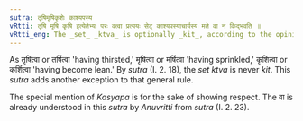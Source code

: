 ```yaml
---
sutra: तृषिमृषिकृशेः काश्यपस्य
vRtti: तृषि मृषि कृषि इत्येतेभ्यः परः क्त्वा प्रत्ययः सेट् काश्यपस्याचार्यस्य मते वा न किद्भवति ॥
vRtti_eng: The _set_ _ktva_ is optionally _kit_, according to the opinion of _Rishi_ _Kasyapa_, after the verbs _trish_ 'to be thirsty,' _mrish_ 'to sprinkle,' and _kris_ 'to become lean.'
---
```

As तृषित्वा or तर्षित्वा 'having thirsted,' मृषित्वा or मर्षित्वा 'having sprinkled,' कृशित्वा or कर्शित्वा 'having become lean.' By _sutra_ (I. 2. 18), the _set_ _ktva_ is never _kit_. This _sutra_ adds another exception to that general rule.

The special mention of _Kasyapa_ is for the sake of showing respect. The वा is already understood in this _sutra_ by _Anuvritti_ from _sutra_ (I. 2. 23).
